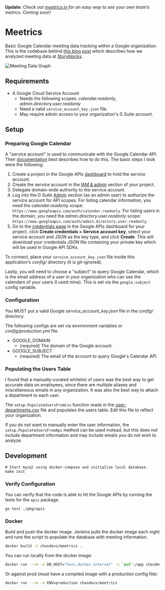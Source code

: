 
**Update:** *Check out [meetrics.io](https://meetrics.io) for an easy way to see your own team’s metrics. Coming soon!*

# Meetrics

Basic Google Calendar meeting data tracking within a Google organization. This is the codebase behind [this blog post](https://engineering.videoblocks.com/analyzing-meeting-metrics-using-the-google-calendar-api-3c76c9f8ffea) which describes how we analyzed meeting data at [Storyblocks](https://www.storyblocks.com).

![Meeting Data Graph](https://miro.medium.com/max/3868/1*K1mHm1dBwsQGCvs9A1xs6A.png)

## Requirements

- A Google Cloud Service Account 
    - Needs the following scopes: _calendar.readonly_, _admin.directory.user.readonly_
    - Need a valid `service_account_key.json` file.
    - May require admin access to your organization's G Suite account.

## Setup

### Preparing Google Calendar

A "service account" is used to communicate with the Google Calendar API. Their [documentation](https://developers.google.com/identity/protocols/OAuth2ServiceAccount) best describes how to do this. The basic steps I took were the following:

1. Create a project in the Google APIs [dashboard](https://console.developers.google.com/apis/dashboard) to hold the service account.
1. Create the service account in the [IAM & admin](https://console.developers.google.com/iam-admin/serviceaccounts) section of your project.
1. Delegate domain-wide authority to the service account.
1. Log into the G Suite [Admin](http://admin.google.com/) section (as an admin user) to authorize the service account for API scopes. For listing calendar information, you need the _calendar.readonly_ scope: `https://www.googleapis.com/auth/calendar.readonly`. For listing users in the domain, you need the _admin.directory.user.readonly_ scope: `https://www.googleapis.com/auth/admin.directory.user.readonly`.
1. Go to the [credentials page](https://console.developers.google.com/apis/credentials) in the Google APIs dashboard for your project, click **Create credentials > Service account key**, select your service account and JSON as the key type, and click **Create**. This will download your credentials JSON file containing your private key which will be used in Google API SDKs.

To connect, place your `service_account_key.json` file inside this application's _config/_ directory (it is git-ignored).

Lastly, you will need to choose a "subject" to query Google Calendar, which is the email address of a user in your organization who can see the calendars of your users (I used mine). This is set via the `google.subject` config variable.

### Configuration

You MUST put a valid Google _service_account_key.json_ file in the _config/_ directory.

The following configs are set via environment variables or _config/production.yml_ file.

- GOOGLE_DOMAIN
    - (required) The domain of the Google account. 
- GOOGLE_SUBJECT 
    - (required) The email of the account to query Google's Calendar API.
    
### Populating the Users Table

I found that a manually-curated whitelist of users was the best way to get accurate data on employees, since there are multiple aliases and miscellaneous emails in any organization. It was also the best way to attach a department to each user.

The `setup.PopulateUsersFromCsv` function reads in the [user-departments.csv](./pkg/setup/userdepartments/user-departments.csv) file and populates the users table. Edit this file to reflect your organization.

If you do not want to manually enter the user information, the `setup.PopulateUsersFromApi` method can be used instead, but this does not include department information and may include emails you do not wish to analyze.


## Development

```
# Start mysql using docker-compose and initialize local database.
make init
```

### Verify Configuration

You can verify that the code is able to hit the Google APIs by running the tests for the `apis` package.
```
go test ./pkg/apis
```

### Docker

Build and push the docker image. Jenkins pulls the docker image each night and runs the script to populate the database with meeting information.

```bash
docker build -t chasdevs/meetrics .
```

You can run locally from the docker image:

```bash
docker run --rm -e DB_HOST="host.docker.internal" -v `pwd`:/app chasdevs/meetrics
```

Or against prod (must have a compiled image with a production config file):
```bash
docker run --rm -e ENV=production chasdevs/meetrics
```
